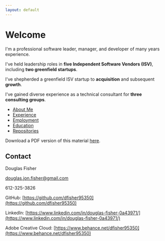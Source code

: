 ```yaml
---
layout: default
---
```


# Welcome

I'm a professional software leader, manager, and developer of many years experience.

I've held leadership roles in **five Independent Software Vendors (ISV)**, including **two greenfield startups**.

I've shepherded a greenfield ISV startup to **acquisition** and subsequent **growth**.

I've gained diverse experience as a technical consultant for **three consulting groups**.

- [About Me](./about)
- [Experience](./experience)
- [Employment](./employment)
- [Education](./education)
- [Repositories](./repositories)

Download a PDF version of this material [here](./export/Douglas%20Fisher.pdf).

## Contact

Douglas Fisher

douglas.jon.fisher@gmail.com

612-325-3826

GitHub: [https://github.com/dfisher95350](https://github.com/dfisher95350)

LinkedIn: [https://www.linkedin.com/in/douglas-fisher-0a43971/](https://www.linkedin.com/in/douglas-fisher-0a43971/)

Adobe Creative Cloud: [https://www.behance.net/dfisher95350](https://www.behance.net/dfisher95350)
